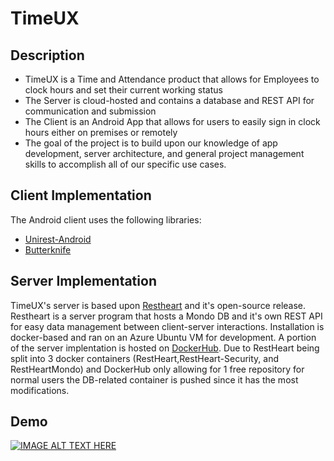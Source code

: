# TimeUX

## Description
- TimeUX is a Time and Attendance product that allows for Employees to clock hours and set their current working status
- The Server is cloud-hosted and contains a database and REST API for communication and submission 
- The Client is an Android App that allows for users to easily sign in clock hours either on premises or remotely
- The goal of the project is to build upon our knowledge of app development, server architecture, and general project management skills to accomplish all of our specific use cases.

## Client Implementation
The Android client uses the following libraries:
- [Unirest-Android](https://github.com/zeeshanejaz/unirest-android)
- [Butterknife](https://jakewharton.github.io/butterknife/)



## Server Implementation
TimeUX's server is based upon [Restheart](https://restheart.org) and it's open-source release. Restheart is a server program that hosts a Mondo DB and it's own REST API for easy data management between client-server interactions. Installation is docker-based and ran on an Azure Ubuntu VM for development. A portion of the server implentation is hosted on [DockerHub](https://hub.docker.com/repository/docker/kevindhuynh/timeux-restheart-db/).
Due to RestHeart being split into 3 docker containers (RestHeart,RestHeart-Security, and RestHeartMondo) and DockerHub only allowing for 1 free repository for normal users the DB-related container is pushed since it has the most modifications.

## Demo
[![IMAGE ALT TEXT HERE](https://img.youtube.com/vi/nbL7WfPMpbk/0.jpg)](https://www.youtube.com/watch?v=nbL7WfPMpbk)
